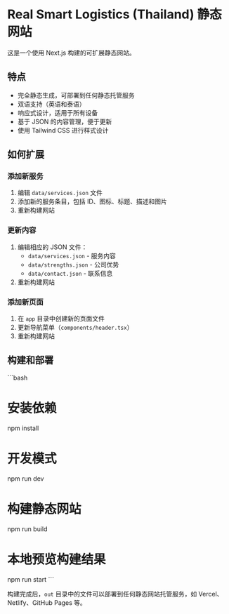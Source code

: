# Real Smart Logistics (Thailand) 静态网站

这是一个使用 Next.js 构建的可扩展静态网站。

## 特点

- 完全静态生成，可部署到任何静态托管服务
- 双语支持（英语和泰语）
- 响应式设计，适用于所有设备
- 基于 JSON 的内容管理，便于更新
- 使用 Tailwind CSS 进行样式设计

## 如何扩展

### 添加新服务

1. 编辑 `data/services.json` 文件
2. 添加新的服务条目，包括 ID、图标、标题、描述和图片
3. 重新构建网站

### 更新内容

1. 编辑相应的 JSON 文件：
   - `data/services.json` - 服务内容
   - `data/strengths.json` - 公司优势
   - `data/contact.json` - 联系信息
2. 重新构建网站

### 添加新页面

1. 在 `app` 目录中创建新的页面文件
2. 更新导航菜单（`components/header.tsx`）
3. 重新构建网站

## 构建和部署

\`\`\`bash
# 安装依赖
npm install

# 开发模式
npm run dev

# 构建静态网站
npm run build

# 本地预览构建结果
npm run start
\`\`\`

构建完成后，`out` 目录中的文件可以部署到任何静态网站托管服务，如 Vercel、Netlify、GitHub Pages 等。
